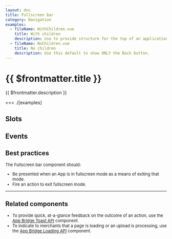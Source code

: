 ```yaml
---
layout: doc
title: Fullscreen bar
category: Navigation
examples:
  - fileName: WithChildren.vue
    title: With children
    description: Use to provide structure for the top of an application while in fullscreen mode.
  - fileName: NoChildren.vue
    title: No children
    description: Use this default to show ONLY the Back button.
---
```


# {{ $frontmatter.title }}

<Lede>

{{ $frontmatter.description }}

</Lede>

<Examples>

<<< ./[examples]

</Examples>

## Slots

<SlotsTable />

## Events

<EventsTable />

<div style="font-size: 0.8125rem">

## Best practices

The Fullscreen bar component should:

- Be presented when an App is in fullscreen mode as a means of exiting that mode.
- Fire an action to exit fullscreen mode.

---

## Related components

- To provide quick, at-a-glance feedback on the outcome of an action, use the [App Bridge Toast API](https://shopify.dev/docs/api/app-bridge-library/reference/toast) component.
- To indicate to merchants that a page is loading or an upload is processing, use the [App Bridge Loading API](https://shopify.dev/docs/api/app-bridge-library/reference/loading) component.


</div>
